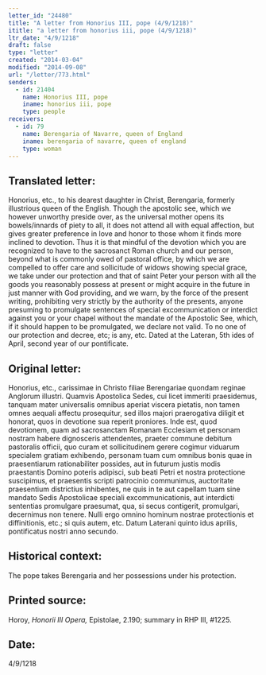 ```yaml
---
letter_id: "24480"
title: "A letter from Honorius III, pope (4/9/1218)"
ititle: "a letter from honorius iii, pope (4/9/1218)"
ltr_date: "4/9/1218"
draft: false
type: "letter"
created: "2014-03-04"
modified: "2014-09-08"
url: "/letter/773.html"
senders:
  - id: 21404
    name: Honorius III, pope
    iname: honorius iii, pope
    type: people
receivers:
  - id: 79
    name: Berengaria of Navarre, queen of England
    iname: berengaria of navarre, queen of england
    type: woman
---
```

<h2> Translated letter:</h2>Honorius, etc., to his dearest daughter in Christ, Berengaria, formerly illustrious queen of the English.
Though the apostolic see, which we however unworthy preside over, as the universal mother opens its bowels/innards of piety to all, it does not attend all with equal affection, but gives greater preference in love and honor to those whom it finds more inclined to devotion.  Thus it is that mindful of the devotion which you are recognized to have to the sacrosanct Roman church and our person, beyond what is commonly owed of pastoral office, by which we are compelled to offer care and sollicitude of widows showing special grace, we take under our protection and that of saint Peter your person with all the goods you reasonably possess at present or might acquire in the future in just manner with God providing, and we warn, by the force of the present writing, prohibiting very strictly by the authority of the presents, anyone presuming to promulgate sentences of special excommunication or interdict against you or your chapel without the mandate of the Apostolic See, which, if it should happen to be promulgated, we declare not valid.  To no one of our protection and decree, etc; is any, etc.
Dated at the Lateran, 5th ides of April, second year of our pontificate.
<h2 class="mt-4"> Original letter:</h2>Honorius, etc., carissimae in Christo filiae Berengariae quondam reginae Anglorum illustri.
Quamvis Apostolica Sedes, cui licet immeriti praesidemus, tanquam mater universalis omnibus aperiat viscera pietatis, non tamen omnes aequali affectu prosequitur, sed illos majori praerogativa diligit et honorat, quos in devotione sua reperit proniores.  Inde est, quod devotionem, quam ad sacrosanctam Romanam Ecclesiam et personam nostram habere dignosceris attendentes, praeter commune debitum pastoralis officii, quo curam et sollicitudinem gerere cogimur viduarum specialem gratiam exhibendo, personam tuam cum omnibus bonis quae in praesentiarum rationabiliter possides, aut in futurum justis modis praestantis Domino poteris adipisci, sub beati Petri et nostra protectione suscipimus, et praesentis scripti patrocinio communimus, auctoritate praesentium districtius inhibentes, ne quis in te aut capellam tuam sine mandato Sedis Apostolicae speciali excommunicationis, aut interdicti sententias promulgare praesumat, qua, si secus contigerit, promulgari, decernimus non tenere.  Nulli ergo omnino hominum nostrae protectionis et diffinitionis, etc.; si quis autem, etc.
Datum Laterani quinto idus aprilis, pontificatus nostri anno secundo.
<h2 class="mt-4"> Historical context:</h2>The pope takes Berengaria and her possessions under his protection.
<h2 class="mt-4"> Printed source:</h2><p>Horoy, <em>Honorii III Opera,</em> Epistolae, 2.190; summary in RHP III, #1225.</p><h2 class="mt-4"> Date:</h2>4/9/1218